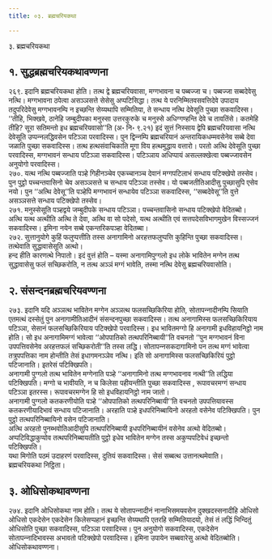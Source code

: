 ```yaml
---
title: ०३. ब्रह्मचरियकथा

---
```

३. ब्रह्मचरियकथा  


## १. सुद्धब्रह्मचरियकथावण्णना

२६९. इदानि ब्रह्मचरियकथा होति। तत्थ द्वे ब्रह्मचरियवासा, मग्गभावना च पब्बज्‍जा च। पब्बज्‍जा सब्बदेवेसु नत्थि। मग्गभावना ठपेत्वा असञ्‍ञसत्ते सेसेसु अप्पटिसिद्धा। तत्थ ये परनिम्मितवसवत्तिदेवे उपादाय तदुपरिदेवेसु मग्गभावनम्पि न इच्छन्ति सेय्यथापि सम्मितिया, ते सन्धाय नत्थि देवेसूति पुच्छा सकवादिस्स। ‘‘तीहि, भिक्खवे, ठानेहि जम्बुदीपका मनुस्सा उत्तरकुरुके च मनुस्से अधिग्गण्हन्ति देवे च तावतिंसे। कतमेहि तीहि? सूरा सतिमन्तो इध ब्रह्मचरियवासो’’ति (अ॰ नि॰ ९.२१) इदं सुत्तं निस्साय द्वेपि ब्रह्मचरियवासा नत्थि देवेसूति उप्पन्‍नलद्धिवसेन पटिञ्‍ञा परवादिस्स। पुन द्विन्‍नम्पि ब्रह्मचरियानं अन्तरायिकधम्मवसेनेव सब्बे देवा जळाति पुच्छा सकवादिस्स। तत्थ हत्थसंवाचिकाति मूगा विय हत्थमुद्धाय वत्तारो। परतो अत्थि देवेसूति पुच्छा परवादिस्स, मग्गभावनं सन्धाय पटिञ्‍ञा सकवादिस्स। पटिञ्‍ञाय अधिप्पायं असल्‍लक्खेत्वा पब्बज्‍जावसेन अनुयोगो परवादिस्स।  
२७०. यत्थ नत्थि पब्बज्‍जाति पञ्हे गिहीनञ्‍चेव एकच्‍चानञ्‍च देवानं मग्गपटिलाभं सन्धाय पटिक्खेपो तस्सेव। पुन पुट्ठो पच्‍चन्तवासिनो चेव असञ्‍ञसत्ते च सन्धाय पटिञ्‍ञा तस्सेव। यो पब्बजतीतिआदीसु पुच्छासुपि एसेव नयो। पुन ‘‘अत्थि देवेसू’’ति पञ्हेपि मग्गभावनं सन्धायेव पटिञ्‍ञा सकवादिस्स, ‘‘सब्बदेवेसू’’ति वुत्ते असञ्‍ञसत्ते सन्धाय पटिक्खेपो तस्सेव।  
२७१. मनुस्सेसूति पञ्हद्वये जम्बुदीपके सन्धाय पटिञ्‍ञा। पच्‍चन्तवासिनो सन्धाय पटिक्खेपो वेदितब्बो।  
अत्थि यत्थ अत्थीति अत्थि ते देवा, अत्थि वा सो पदेसो, यत्थ अत्थीति एवं सत्तपदेसविभागमुखेन विस्सज्‍जनं सकवादिस्स। इमिना नयेन सब्बे एकन्तरिकपञ्हा वेदितब्बा।  
२७२. सुत्तानुयोगे कुहिं फलुप्पत्तीति तस्स अनागामिनो अरहत्तफलुप्पत्ति कुहिन्ति पुच्छा सकवादिस्स। तत्थेवाति सुद्धावासेसूति अत्थो।  
हन्द हीति कारणत्थे निपातो। इदं वुत्तं होति – यस्मा अनागामिपुग्गलो इध लोके भावितेन मग्गेन तत्थ सुद्धावासेसु फलं सच्छिकरोति, न तत्थ अञ्‍ञं मग्गं भावेति, तस्मा नत्थि देवेसु ब्रह्मचरियवासोति।  


## २. संसन्दनब्रह्मचरियवण्णना

२७३. इदानि यदि अञ्‍ञत्थ भावितेन मग्गेन अञ्‍ञत्थ फलसच्छिकिरिया होति, सोतापन्‍नादीनम्पि सियाति एतमत्थं दस्सेतुं पुन अनागामीतिआदीनं संसन्दनपुच्छा सकवादिस्स। तत्थ अनागामिस्स फलसच्छिकिरियाय पटिञ्‍ञा, सेसानं फलसच्छिकिरियाय पटिक्खेपो परवादिस्स। इध भावितमग्गो हि अनागामी इधविहायनिट्ठो नाम होति। सो इध अनागामिमग्गं भावेत्वा ‘‘ओपपातिको तत्थपरिनिब्बायी’’ति वचनतो ‘‘पुन मग्गभावनं विना उपपत्तिवसेनेव अरहत्तफलं सच्छिकरोती’’ति तस्स लद्धि। सोतापन्‍नसकदागामिनो पन तत्थ मग्गं भावेत्वा तत्रुपपत्तिका नाम होन्तीति तेसं इधागमनञ्‍ञेव नत्थि। इति सो अनागामिस्स फलसच्छिकिरियं पुट्ठो पटिजानाति। इतरेसं पटिक्खिपति।  
अनागामी पुग्गलो तत्थ भावितेन मग्गेनाति पञ्हे ‘‘अनागामिनो तत्थ मग्गभावनाव नत्थी’’ति लद्धिया पटिक्खिपति। मग्गो च भावीयति, न च किलेसा पहीयन्तीति पुच्छा सकवादिस्स , रूपावचरमग्गं सन्धाय पटिञ्‍ञा इतरस्स। रूपावचरमग्गेन हि सो इधविहायनिट्ठो नाम जातो।  
अनागामी पुग्गलो कतकरणीयोति पञ्हे ‘‘ओपपातिको तत्थपरिनिब्बायी’’ति वचनतो उपपत्तियावस्स कतकरणीयादिभावं सन्धाय पटिजानाति। अरहाति पञ्हे इधपरिनिब्बायिनो अरहतो वसेनेव पटिक्खिपति। पुन पुट्ठो तत्थपरिनिब्बायिनो वसेन पटिजानाति।  
अत्थि अरहतो पुनब्भवोतिआदीसुपि तत्थपरिनिब्बायी इधपरिनिब्बायीनं वसेनेव अत्थो वेदितब्बो। अप्पटिविद्धाकुप्पोव तत्थपरिनिब्बायतीति पुट्ठो इधेव भावितेन मग्गेन तस्स अकुप्पपटिवेधं इच्छन्तो पटिक्खिपति।  
यथा मिगोति पठमं उदाहरणं परवादिस्स, दुतियं सकवादिस्स। सेसं सब्बत्थ उत्तानत्थमेवाति।  
ब्रह्मचरियकथा निट्ठिता।  


## ३. ओधिसोकथावण्णना

२७४. इदानि ओधिसोकथा नाम होति। तत्थ ये सोतापन्‍नादीनं नानाभिसमयवसेन दुक्खदस्सनादीहि ओधिसो ओधिसो एकदेसेन एकदेसेन किलेसप्पहानं इच्छन्ति सेय्यथापि एतरहि सम्मितियादयो, तेसं तं लद्धिं भिन्दितुं ओधिसोति पुच्छा सकवादिस्स, पटिञ्‍ञा परवादिस्स। पुन अनुयोगो सकवादिस्स, एकदेसेन सोतापन्‍नादिभावस्स अभावतो पटिक्खेपो परवादिस्स। इमिना उपायेन सब्बवारेसु अत्थो वेदितब्बोति।  
ओधिसोकथावण्णना।  